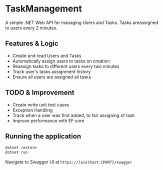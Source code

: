 # TaskManagement
A simple .NET Web API for managing Users and Tasks. Tasks areassigned to users every 2 minutes.

## Features & Logic
- Create and read Users and Tasks
- Automatically assign users to tasks on creation
- Reassign tasks to different users every two minutes
- Track user's tasks assignment history
- Ensure all users are assigned all tasks

## TODO & Improvement
- Create write unit test cases
- Exception Handling
- Track when a user was first added, to fair assigning of task
- Improve performance with EF core

## Running the application

```bash
dotnet restore
dotnet run
```

Navigate to Swagger UI at `https://localhost:{PORT}/swagger`
